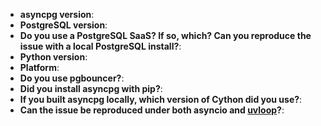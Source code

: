 <!--
Thank you for reporting an issue/feature request.

If this is a feature request, please disregard this template.  If this is
a bug report, please answer to the questions below.

It will be much easier for us to fix the issue if a test case that reproduces
the problem is provided, with clear instructions on how to run it.

Thank you!
-->

* **asyncpg version**:
* **PostgreSQL version**:
* **Do you use a PostgreSQL SaaS?  If so, which?  Can you reproduce
  the issue with a local PostgreSQL install?**:
* **Python version**:
* **Platform**:
* **Do you use pgbouncer?**:
* **Did you install asyncpg with pip?**:
* **If you built asyncpg locally, which version of Cython did you use?**:
* **Can the issue be reproduced under both asyncio and
  [uvloop](https://github.com/magicstack/uvloop)?**:

<!-- Enter your issue details below this comment. -->
